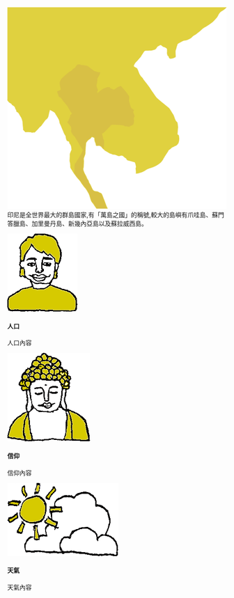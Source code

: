 <?php
$top = file_get_contents('basic.php');
echo $top;
?>

<div class="one item content" markdown="1">


![](img/Ch1/泰國.png)
印尼是全世界最大的群島國家,有「萬島之國」的稱號,較大的島嶼有爪哇島、蘇門答臘島、加里曼丹島、新幾內亞島以及蘇拉威西島。


<div class="small-topic">
<div class="small-topic-p">
<img src="img/Ch1/泰國icon人口.png" />
</div>
<div class="small-topic-w1">
<h4>人口</h4>
</div>
</div>

人口內容

<div class="small-topic">
<div class="small-topic-1r">
<img src="img/Ch1/泰國越南宗教icon人口.png" />
</div>
<div class="small-topic-w1">
<h4>信仰</h4>
</div>
</div>

信仰內容

<div class="small-topic">
<div class="small-topic-weather">
<img src="img/Ch1/四國天氣icon.png" />
</div>
<div class="small-topic-w1">
<h4>天氣</h4>
</div>
</div>

天氣內容

</div>
<?php
$end = file_get_contents('end.php');
echo $end;
?>
